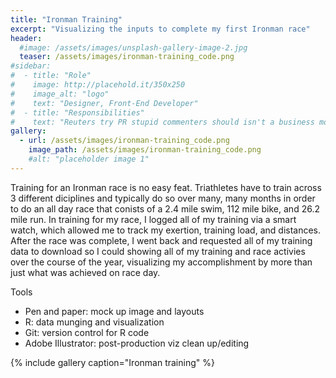 ```yaml
---
title: "Ironman Training"
excerpt: "Visualizing the inputs to complete my first Ironman race"
header:
  #image: /assets/images/unsplash-gallery-image-2.jpg
  teaser: /assets/images/ironman-training_code.png
#sidebar:
#  - title: "Role"
#    image: http://placehold.it/350x250
#    image_alt: "logo"
#    text: "Designer, Front-End Developer"
#  - title: "Responsibilities"
#    text: "Reuters try PR stupid commenters should isn't a business model"
gallery:
  - url: /assets/images/ironman-training_code.png
    image_path: /assets/images/ironman-training_code.png
    #alt: "placeholder image 1"
---
```


Training for an Ironman race is no easy feat. Triathletes have to train across 3 different diciplines and typically do so over many, many months in order to do an all day race that conists of a 2.4 mile swim, 112 mile bike, and 26.2 mile run. In training for my race, I logged all of my training via a smart watch, which allowed me to track my exertion, training load, and distances. After the race was complete, I went back and requested all of my training data to download so I could showing all of my training and race activies over the course of the year, visualizing my accomplishment by more than just what was achieved on race day.

Tools
   - Pen and paper: mock up image and layouts
   - R: data munging and visualization
   - Git: version control for R code
   - Adobe Illustrator: post-production viz clean up/editing

{% include gallery caption="Ironman training" %}